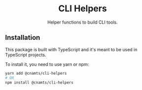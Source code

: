 <h1 align="center">CLI Helpers</h1>

<p align="center">Helper functions to build CLI tools.</p>

## Installation

This package is built with TypeScript and it's meant to be used in TypeScript projects.

To install it, you need to use yarn or npm:

```sh
yarn add @cnamts/cli-helpers
# OR
npm install @cnamts/cli-helpers
```
